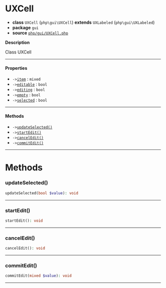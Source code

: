 # UXCell

- **class** `UXCell` (`php\gui\UXCell`) **extends** `UXLabeled` (`php\gui\UXLabeled`)
- **package** `gui`
- **source** [`php/gui/UXCell.php`](./src/main/resources/JPHP-INF/sdk/php/gui/UXCell.php)

**Description**

Class UXCell

---

#### Properties

- `->`[`item`](#prop-item) : `mixed`
- `->`[`editable`](#prop-editable) : `bool`
- `->`[`editing`](#prop-editing) : `bool`
- `->`[`empty`](#prop-empty) : `bool`
- `->`[`selected`](#prop-selected) : `bool`

---

#### Methods

- `->`[`updateSelected()`](#method-updateselected)
- `->`[`startEdit()`](#method-startedit)
- `->`[`cancelEdit()`](#method-canceledit)
- `->`[`commitEdit()`](#method-commitedit)

---
# Methods

<a name="method-updateselected"></a>

### updateSelected()
```php
updateSelected(bool $value): void
```

---

<a name="method-startedit"></a>

### startEdit()
```php
startEdit(): void
```

---

<a name="method-canceledit"></a>

### cancelEdit()
```php
cancelEdit(): void
```

---

<a name="method-commitedit"></a>

### commitEdit()
```php
commitEdit(mixed $value): void
```

---

